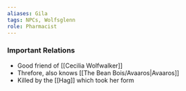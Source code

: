```yaml
---
aliases: Gila
tags: NPCs, Wolfsglenn
role: Pharmacist
---
```


### Important Relations
- Good friend of [[Cecilia Wolfwalker]]
- Threfore, also knows [[The Bean Bois/Avaaros|Avaaros]]
- Killed by the [[Hag]] which took her form
